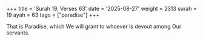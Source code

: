 +++
title = 'Surah 19, Verses 63'
date = '2025-08-27'
weight = 2313
surah = 19
ayah = 63
tags = ["paradise"]
+++

That is Paradise, which We will grant to whoever is devout among Our servants.